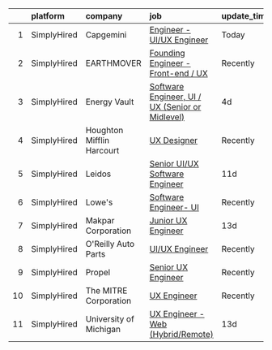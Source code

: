 

|    | platform    | company                   | job                                                                                                                                                     | update_time   | location          |
|---:|:------------|:--------------------------|:--------------------------------------------------------------------------------------------------------------------------------------------------------|:--------------|:------------------|
|  1 | SimplyHired | Capgemini                 | [Engineer - UI/UX Engineer](https://www.simplyhired.com/job/DalYkIyTwmxKzFSIi1EuIVM2ra8xnHndZtcWZ_YUvPC2vfL_SiCxpA?q=ux+engineer)                       | Today         | Daly City, CA     |
|  2 | SimplyHired | EARTHMOVER                | [Founding Engineer - Front-end / UX](https://www.simplyhired.com/job/sibg0txBTR4aGm5QwEGyLFMU1T9Icu5xb7cadmmFuIn0kAky7UuW9Q?q=ux+engineer)              | Recently      | Remote            |
|  3 | SimplyHired | Energy Vault              | [Software Engineer, UI / UX (Senior or Midlevel)](https://www.simplyhired.com/job/BRc_Vd4pyheiu3BzK-WQbSS_PzQyqhIzBkvrR6huhy3X2VwQ7cUqfw?q=ux+engineer) | 4d            | Tysons Corner, VA |
|  4 | SimplyHired | Houghton Mifflin Harcourt | [UX Designer](https://www.simplyhired.com/job/qTqRdoI-E18ZNebzOThRtlOunoXPsoLUihubCJDRyB0T7FdXTZJfLw?q=ux+engineer)                                     | Recently      | United States     |
|  5 | SimplyHired | Leidos                    | [Senior UI/UX Software Engineer](https://www.simplyhired.com/job/Mb5IKZtYJ8638W1xTXRgYBCNHx8kgirxgI4RcYqzNVg9c_yV837s3w?q=ux+engineer)                  | 11d           | Reston, VA        |
|  6 | SimplyHired | Lowe's                    | [Software Engineer- UI](https://www.simplyhired.com/job/RsZ0dUfw1WOLUGCcM_NiSE0TFPM3VAx3ON8j4C-8J5EKIXkHZ4NidQ?q=ux+engineer)                           | Recently      | Mooresville, NC   |
|  7 | SimplyHired | Makpar Corporation        | [Junior UX Engineer](https://www.simplyhired.com/job/EX0F546KF3GSPiNbL34KBCv4SGkw_yuIY02gV9AJgVujUG6SFfsJew?q=ux+engineer)                              | 13d           | Remote            |
|  8 | SimplyHired | O'Reilly Auto Parts       | [UI/UX Engineer](https://www.simplyhired.com/job/Ch-0AedvTb5tUSAA4MQ0HrakRmjatsEApHM2Ju6e0Z34OKtcTFyUBg?q=ux+engineer)                                  | Recently      | Springfield, MO   |
|  9 | SimplyHired | Propel                    | [Senior UX Engineer](https://www.simplyhired.com/job/PUVBctx5QyNTzQDfWy8ZJPF9ak8IbZm1d8Sj37pA5iTiPyE0voI66Q?q=ux+engineer)                              | Recently      | Brooklyn, NY      |
| 10 | SimplyHired | The MITRE Corporation     | [UX Engineer](https://www.simplyhired.com/job/PhFk24I5C3Gxi5iKIXA7RjKK5xcVrpgYUmJQwdyGu4RaYUy5RvFA4Q?q=ux+engineer)                                     | Recently      | McLean, VA        |
| 11 | SimplyHired | University of Michigan    | [UX Engineer - Web (Hybrid/Remote)](https://www.simplyhired.com/job/ZMlYqpuuirkWnXC0Y3zG8zHNWymMJ4Zga9lpcdse4M0Au1X77Q-xJg?q=ux+engineer)               | 13d           | Ann Arbor, MI     |